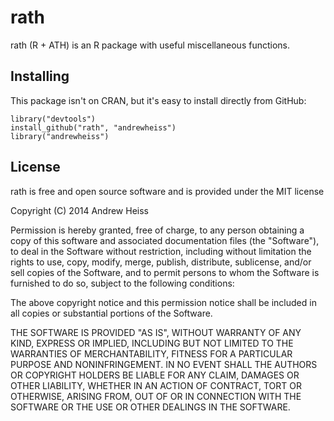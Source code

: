 # rath

rath (R + ATH) is an R package with useful miscellaneous functions.

## Installing

This package isn't on CRAN, but it's easy to install directly from GitHub:

	library("devtools")
	install_github("rath", "andrewheiss")
	library("andrewheiss")


## License

rath is free and open source software and is provided under the MIT license

Copyright (C) 2014 Andrew Heiss

Permission is hereby granted, free of charge, to any person obtaining a copy of this software and associated documentation files (the "Software"), to deal in the Software without restriction, including without limitation the rights to use, copy, modify, merge, publish, distribute, sublicense, and/or sell copies of the Software, and to permit persons to whom the Software is furnished to do so, subject to the following conditions:

The above copyright notice and this permission notice shall be included in all copies or substantial portions of the Software.

THE SOFTWARE IS PROVIDED "AS IS", WITHOUT WARRANTY OF ANY KIND, EXPRESS OR IMPLIED, INCLUDING BUT NOT LIMITED TO THE WARRANTIES OF MERCHANTABILITY, FITNESS FOR A PARTICULAR PURPOSE AND NONINFRINGEMENT. IN NO EVENT SHALL THE AUTHORS OR COPYRIGHT HOLDERS BE LIABLE FOR ANY CLAIM, DAMAGES OR OTHER LIABILITY, WHETHER IN AN ACTION OF CONTRACT, TORT OR OTHERWISE, ARISING FROM, OUT OF OR IN CONNECTION WITH THE SOFTWARE OR THE USE OR OTHER DEALINGS IN THE SOFTWARE.